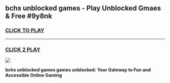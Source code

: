 
## bchs unblocked games - Play Unblocked Gmaes & Free #9y8nk
<h3>
<a href="https://news.freeplayer.one?title=bchs_unblocked_games&ref=26F">CLICK TO PLAY</a></h3>
<hr>

<h3>
<a href="https://news.freeplayer.one?title=bchs_unblocked_games&ref=26F">CLICK 2 PLAY</a>
  
</h3>

<a href="https://news.freeplayer.one?title=bchs_unblocked_games&ref=26F/"><img src="https://clearcache.store/games.png"></a>


**bchs unblocked games games unblocked: Your Gateway to Fun and Accessible Online Gaming**
